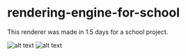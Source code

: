 # rendering-engine-for-school
 
This renderer was made in 1.5 days for a school project.

![alt text](https://github.com/WaterDev-25/rendering-engine-for-school/blob/main/resources/800px.gif?raw=true)
![alt text](https://github.com/WaterDev-25/rendering-engine-for-school/blob/main/resources/800px-2.gif?raw=true)
